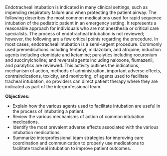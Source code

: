 Endotracheal intubation is indicated in many clinical settings, such as impending respiratory failure and when protecting the patient airway. The following describes the most common medications used for rapid sequence intubation of the pediatric patient in an emergency setting. It represents a reasonable approach for individuals who are not anesthesia or critical care specialists. The process of endotracheal intubation is not reviewed; however, the following are a few critical points regarding the procedure. In most cases, endotracheal intubation is a semi-urgent procedure. Commonly used premedications including fentanyl, midazolam, and atropine; induction agents including etomidate and ketamine; paralytics including rocuronium and succinylcholine; and reversal agents including naloxone, flumazenil, and paralytics are reviewed. This activity outlines the indications, mechanism of action, methods of administration, important adverse effects, contraindications, toxicity, and monitoring, of agents used to facilitate tracheal intubation, so providers can direct patient therapy where they are indicated as part of the interprofessional team.

**Objectives:**
- Explain how the various agents used to facilitate intubation are useful in the process of intubating a patient.
- Review the various mechanisms of action of common intubation medications.
- Identify the most prevalent adverse effects associated with the various intubation medications.
- Summarize interprofessional team strategies for improving care coordination and communication to properly use medications to facilitate tracheal intubation to improve patient outcomes.